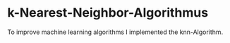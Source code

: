 # k-Nearest-Neighbor-Algorithmus

To improve machine learning algorithms I implemented the knn-Algorithm. 

